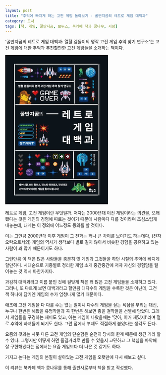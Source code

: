 ```yaml
---
layout: post
title: "추억에 빠지게 하는 고전 게임 돌아보기 - 꿀딴지곰의 레트로 게임 대백과"
category: 도서
tags: [책, 게임, 꿀딴지곰, 보누스, 북카페 책과 콩나무, 서평]
---
```


'꿀딴지곰의 레트로 게임 대백과: 열혈 겜돌이의 명작 고전 게임 추억 찾기 연구소'는
고전 게임에 대한 추억과 추천할만한 고전 게임들을 소개하는 책이다.

![표지](/images/honey-pot-bears-retro-game-encyclopedia-book-h480.jpg)

레트로 게임, 고전 게임이란 무엇일까.
저자는 2000년대 이전 게임이라는 의견을,
오래됐다는 것은 개인의 경험에 따르는 것이기 때문에 사람마다 다를 것이라며 조심스럽게 내놓는데,
대게는 이 정의에 어느정도 동의를 할 것이다.

이는 그만큼 2000년대 이후 게임이 그 전과는 꽤나 큰 차이를 보이기도 하는데다,
(전자오락으로서의) 게임의 역사가 생각보다 별로 길지 않아서
비슷한 경험을 공유하고 있는 사람이 꽤 많기 때문이기도 하다.

그런만큼 이 책은 많은 사람들을 충분히 옛 게임과 그것들을 하던 시절의 추억에 빠지게 할만하다.
시대순으로 기종별로 정리한 게임 소개 중간중간에
저자 자신의 경험담을 털어놓는 것 역시 마찬가지다.

과감히 대백과라고 이름 붙인 것에 걸맞게 책은 꽤 많은 고전 게임들을 소개하고 있다.
그러나, 또 다르게 보면 대백과라고 할만큼 대다수의 게임을 수록한 것은 아닌데,
그건 책 하나에 담기엔 게임의 수가 엄청나게 많기 때문이다.

애초에 고전 게임을 다 다룰 수는 없는 일이니 다수의 게임을 싣는 욕심을 부리는 대신,
누구나 한번은 해봤을 유명작들과 꼭 한번은 해보면 좋을 걸작들을 선별해 담았다.
그래서 게임들을 구경하는 재미도 있고,
아는 게임이 나왔을때는 '맞아, 이거 재밌지!'라며 절로 추억에 빠져들게 되기도 한다.
그런 점에서 부제도 적절하게 붙였다는 생각도 든다.

요즘의 것과는 사뭇 다른 고전 게임의 단순함은 순전히 당시의 한계 때문에 생긴 거라 할 수 있다.
그렇지만 어떻게 하면 즐길거리로 만들 수 있을지 고민하고
그 핵심을 파악해 잘 구현해냈다는 점에서는 요즘 게임보다 더 나은 것 같기도 하다.

가지고 논다는 게임의 본질이 살아있는 고전 게임을 오랫만에 다시 해보고 싶다.



<div class="im im-info">
이 리뷰는 북카페 책과 콩나무를 통해 출판사로부터 책을 받고 작성했다.
</div>
